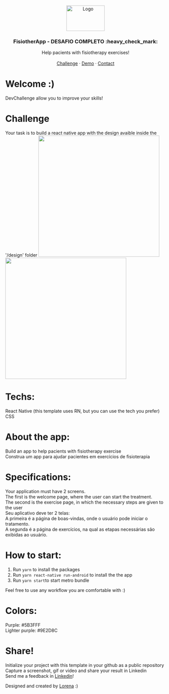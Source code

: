 <br />
<p align="center">
  <a href="https://github.com/Lorenalgm/">
    <img src="https://trello-attachments.s3.amazonaws.com/590fa896d2d25e50583de620/454x230/b4f0ac806028e2f622659cfdf6f8201b/Deepin_Screenshot_selecionar_%C3%A1rea_20200516205201.png" alt="Logo" width="120" height="80">
  </a>

  <h3 align="center">FisiotherApp - DESAFIO COMPLETO :heavy_check_mark:</h3>

  <p align="center">
    Help pacients with fisiotherapy exercises!
       <br />
    <br />
    <a href="https://github.com/Lorenalgm/fisiotheapp">Challenge</a>
    ·
    <a href="https://www.figma.com/file/uXypa05KY3xRC1cZbhqXAJ/FisiotherApp?node-id=2%3A185">Demo</a>
    ·
    <a href="https://www.linkedin.com/in/lorenagmontes/">Contact</a>
  </p>
</p>



# Welcome :)
DevChallenge allow you to improve your skills!

# Challenge
Your task is to build a react native app with the design avaible inside the '/design' folder
<img src="https://trello-attachments.s3.amazonaws.com/590fa7f5a8ab015d0cf88052/590fa896d2d25e50583de620/919f6e844be42836a6060d7452b08e56/start_motorola-motog-portrait.png" width="380" height="380">
<img src="https://trello-attachments.s3.amazonaws.com/590fa7f5a8ab015d0cf88052/590fa896d2d25e50583de620/6e2639e419b10054e143712e1a5d51d1/exercise_motorola-motog-portrait.png" width="380" height="380">
# Techs: 
React Native (this template uses RN, but you can use the tech you prefer)<br>
CSS

# About the app: 
Build an app to help pacients with fisiotherapy exercise<br>
Construa um app para ajudar pacientes em exercícios de fisioterapia

# Specifications:
Your application must have 2 screens.<br>
The first is the welcome page, where the user can start the treatment.<br>
The second is the exercise page, in which the necessary steps are given to the user
<br>
Seu aplicativo deve ter 2 telas:<br>
A primeira é a página de boas-vindas, onde o usuário pode iniciar o tratamento.<br>
A segunda é a página de exercícios, na qual as etapas necessárias são exibidas ao usuário.<br>

# How to start:
1. Run ```yarn``` to install the packages
2. Run ```yarn react-native run-android``` to install the the app
3. Run ```yarn start```to start metro bundle

Feel free to use any workflow you are comfortable with :)

# Colors:
Purple: #5B3FFF<br>
Lighter purple: #9E2D8C

# Share!
Initialize your project with this template in your github as a public repository<br>
Capture a screenshot, gif or video and share your result in Linkedin<br>
Send me a feedback in  <a href="https://www.linkedin.com/in/lorenagmontes/">Linkedin</a>!<br>

Designed and created by  <a href="https://github.com/Lorenalgm">Lorena</a> :)
